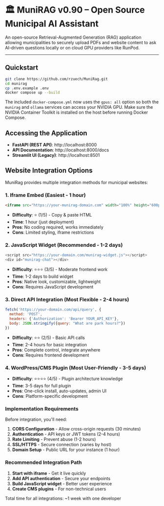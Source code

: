 # 🏛️ MuniRAG v0.90 – Open Source Municipal AI Assistant

An open-source Retrieval-Augmented Generation (RAG) application allowing municipalities to securely upload PDFs and website content to ask AI-driven questions locally or on cloud GPU providers like RunPod.

---

## Quickstart

```bash
git clone https://github.com/rzuech/MuniRag.git
cd munirag
cp .env.example .env
docker compose up --build
```

The included `docker-compose.yml` now uses the `gpus: all` option so both the
`munirag` and `ollama` services can access your NVIDIA GPU. Make sure the
NVIDIA Container Toolkit is installed on the host before running Docker Compose.

## Accessing the Application

- **FastAPI (REST API)**: http://localhost:8000
- **API Documentation**: http://localhost:8000/docs
- **Streamlit UI (Legacy)**: http://localhost:8501

## Website Integration Options

MuniRag provides multiple integration methods for municipal websites:

### 1. Iframe Embed (Easiest - 1 hour)
```html
<iframe src="https://your-munirag-domain.com" width="100%" height="600px"></iframe>
```
- **Difficulty**: ⭐ (1/5) - Copy & paste HTML
- **Time**: 1 hour (just deployment)
- **Pros**: No coding required, works immediately
- **Cons**: Limited styling, iframe restrictions

### 2. JavaScript Widget (Recommended - 1-2 days)
```javascript
<script src="https://your-domain.com/munirag-widget.js"></script>
<div id="munirag-chat"></div>
```
- **Difficulty**: ⭐⭐⭐ (3/5) - Moderate frontend work
- **Time**: 1-2 days to build widget
- **Pros**: Native look, customizable, lightweight
- **Cons**: Requires JavaScript development

### 3. Direct API Integration (Most Flexible - 2-4 hours)
```javascript
fetch('https://your-domain.com/api/query', {
  method: 'POST',
  headers: {'Authorization': 'Bearer YOUR_API_KEY'},
  body: JSON.stringify({query: "What are park hours?"})
})
```
- **Difficulty**: ⭐⭐ (2/5) - Basic API calls
- **Time**: 2-4 hours for basic integration
- **Pros**: Complete control, integrate anywhere
- **Cons**: Requires frontend development

### 4. WordPress/CMS Plugin (Most User-Friendly - 3-5 days)
- **Difficulty**: ⭐⭐⭐⭐ (4/5) - Plugin architecture knowledge
- **Time**: 3-5 days for full plugin
- **Pros**: One-click install, auto-updates, admin UI
- **Cons**: Platform-specific development

### Implementation Requirements

Before integration, you'll need:
1. **CORS Configuration** - Allow cross-origin requests (30 minutes)
2. **Authentication** - API keys or JWT tokens (2-4 hours)
3. **Rate Limiting** - Prevent abuse (1-2 hours)
4. **SSL/HTTPS** - Secure connection (varies by host)
5. **Domain Setup** - Public URL for your instance (1 hour)

### Recommended Integration Path

1. **Start with iframe** - Get it live quickly
2. **Add API authentication** - Secure your endpoints
3. **Build JavaScript widget** - Better user experience
4. **Create CMS plugins** - For non-technical users

Total time for all integrations: ~1 week with one developer
